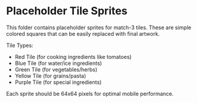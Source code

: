 # Placeholder Tile Sprites

This folder contains placeholder sprites for match-3 tiles.
These are simple colored squares that can be easily replaced with final artwork.

Tile Types:
- Red Tile (for cooking ingredients like tomatoes)
- Blue Tile (for water/ice ingredients)  
- Green Tile (for vegetables/herbs)
- Yellow Tile (for grains/pasta)
- Purple Tile (for special ingredients)

Each sprite should be 64x64 pixels for optimal mobile performance.